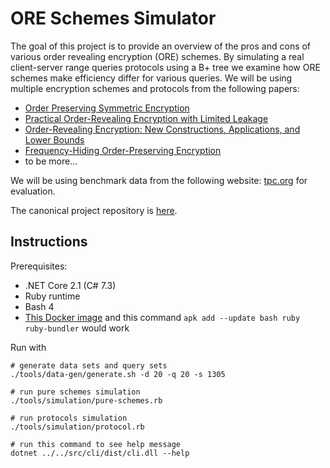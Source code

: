 # ORE Schemes Simulator

The goal of this project is to provide an overview of the pros and cons of various order revealing encryption (ORE) schemes.
By simulating a real client-server range queries protocols using a B+ tree we examine how ORE schemes make efficiency differ for various queries.
We will be using multiple encryption schemes and protocols from the following papers:
- [Order Preserving Symmetric Encryption](https://eprint.iacr.org/2012/624.pdf)
- [Practical Order-Revealing Encryption with Limited Leakage](https://eprint.iacr.org/2015/1125.pdf)
- [Order-Revealing Encryption: New Constructions, Applications, and Lower Bounds](https://eprint.iacr.org/2016/612.pdf)
- [Frequency-Hiding Order-Preserving Encryption](http://www.fkerschbaum.org/ccs15.pdf)
- to be more...

We will be using benchmark data from the following website: [tpc.org](http://www.tpc.org) for evaluation.

The canonical project repository is [here](https://git.dbogatov.org/bu/CS-562/Project-Code).

## Instructions

Prerequisites:
- .NET Core 2.1 (C# 7.3)
- Ruby runtime
- Bash 4
- [This Docker image](dbogatov/docker-sources:microsoft-dotnet-2.1-sdk-alpine) and 
	this command `apk add --update bash ruby ruby-bundler` would work

Run with

	# generate data sets and query sets
	./tools/data-gen/generate.sh -d 20 -q 20 -s 1305

	# run pure schemes simulation
	./tools/simulation/pure-schemes.rb

	# run protocols simulation
	./tools/simulation/protocol.rb

	# run this command to see help message
	dotnet ../../src/cli/dist/cli.dll --help
